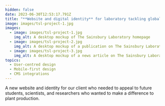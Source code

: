 ```yaml
---
hidden: false
date: 2023-06-30T12:53:17.791Z
title: "**Website and digital identity** for laboratory tackling global food security"
image: images/tsl-project-1.jpg
images:
  - image: images/tsl-project-1.jpg
    img_alt: A desktop mockup of The Sainsbury Laboratory homepage
  - image: images/tsl-project-2.jpg
    img_alt: A desktop mockup of a publication on The Sainsbury Laboratory website
  - image: images/tsl-project-3.jpg
    img_alt: A desktop mockup of a news article on The Sainsbury Laboratory website
topics:
  - User-centred design
  - Mobile-first design
  - CMS integrations
---
```

A new website and identity for our client who needed to appeal to future students, scientists, and researchers who wanted to make a difference to plant production.